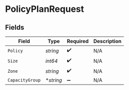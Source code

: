 # PolicyPlanRequest


## Fields

| Field              | Type               | Required           | Description        |
| ------------------ | ------------------ | ------------------ | ------------------ |
| `Policy`           | *string*           | :heavy_check_mark: | N/A                |
| `Size`             | *int64*            | :heavy_check_mark: | N/A                |
| `Zone`             | *string*           | :heavy_check_mark: | N/A                |
| `CapacityGroup`    | **string*          | :heavy_minus_sign: | N/A                |
